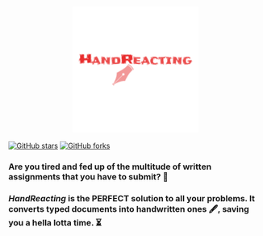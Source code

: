 <p align="center">
<img alt="Text-to-handwriting title image" src="./src/media/mainlogo.png" width="250px" />
  
</p>

[![GitHub stars](https://img.shields.io/github/stars/hhhrrrttt222111/handReacting?color=ff69b4&style=flatsquare)](https://github.com/hhhrrrttt222111/handReacting/stargazers)
[![GitHub forks](https://img.shields.io/github/forks/hhhrrrttt222111/handReacting?color=blueviolet&style=flatsquare)](https://github.com/hhhrrrttt222111/handReacting/network)

### Are you tired and fed up of the multitude of written assignments that you have to submit? 📝 
### *HandReacting* is the PERFECT solution to all your problems. It converts typed documents into handwritten ones 🖋, saving you a hella lotta time. ⏳

<br >




